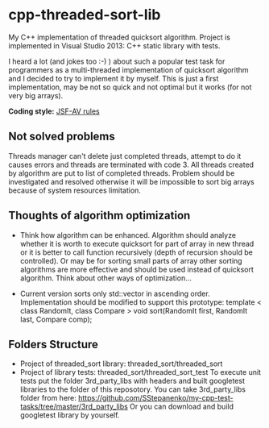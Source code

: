 # cpp-threaded-sort-lib

My C++ implementation of threaded quicksort algorithm. Project is implemented in Visual Studio 2013: C++ static library with tests.

I heard a lot (and jokes too :-) ) about such a popular test task for programmers as a multi-threaded implementation of quicksort algorithm and I decided to try to implement it by myself. This is just a first implementation, may be not so quick and not optimal but it works (for not very big arrays).

**Coding style:**  [JSF-AV rules](http://www.stroustrup.com/JSF-AV-rules.pdf)

## Not solved problems

Threads manager can't delete just completed threads, attempt to do it causes errors and threads are terminated with code 3. All threads created by algorithm are put to list of completed threads. Problem should be investigated and resolved otherwise it will be impossible to sort big arrays because of system resources limitation.
  
## Thoughts of algorithm optimization

* Think how algorithm can be enhanced. 
Algorithm should analyze whether it is worth to execute quicksort for part of array in new thread or it is better to call function recursively (depth of recursion should be controlled). Or may be for sorting small parts of array other sorting algorithms are more effective and should be used instead of quicksort algorithm. Think about other ways of optimization… 

* Current version sorts only std::vector<T> in ascending order.
    Implementation should be modified to support this prototype:
        template < class RandomIt, class Compare >
        void sort(RandomIt first, RandomIt last, Compare comp);

## Folders Structure

* Project of threaded_sort library: threaded_sort/threaded_sort
* Project of library tests: threaded_sort/threaded_sort_test
To execute unit tests put the folder 3rd_party_libs with headers and built googletest libraries to the folder of this reposotory. You can take 3rd_party_libs folder from here:
https://github.com/SStepanenko/my-cpp-test-tasks/tree/master/3rd_party_libs
Or you can download and build googletest library by yourself.
